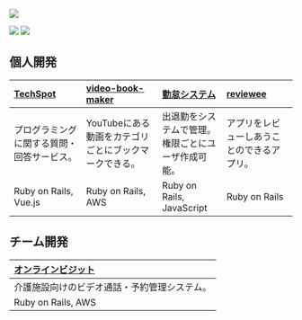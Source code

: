 ![](https://github-profile-summary-cards.vercel.app/api/cards/profile-details?username=takahiro-nagano&theme=nord_dark)

![](https://github-profile-summary-cards.vercel.app/api/cards/stats?username=takahiro-nagano&theme=nord_dark)
![](https://github-profile-summary-cards.vercel.app/api/cards/most-commit-language?username=takahiro-nagano&theme=nord_dark)

## 個人開発

| [TechSpot](https://techspot.jp/) | [video-book-maker](https://video-book-maker.com/) | [勤怠システム](https://aiandrox.github.io/ultra_timer/) | [reviewee](https://like-ranking.web.app) 
| :---------- | :-------- | :---------- | :----------- |
| プログラミングに関する質問・回答サービス。<br> | YouTubeにある動画をカテゴリごとにブックマークできる。<br> | 出退勤をシステムで管理。<br>権限ごとにユーザ作成可能。 | アプリをレビューしあうことのできるアプリ。 |
| Ruby on Rails, Vue.js | Ruby on Rails, AWS | Ruby on Rails, JavaScript | Ruby on Rails  |


## チーム開発

| [オンラインビジット](https://family-online-visit.herokuapp.com/) 
| :---------- |
| 介護施設向けのビデオ通話・予約管理システム。 |
| Ruby on Rails, AWS |
